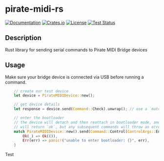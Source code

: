 # pirate-midi-rs

[![Documentation](https://docs.rs/pirate-midi-rs/badge.svg)](https://docs.rs/pirate-midi-rs/latest/pirate_midi_rs/)
[![Crates.io](https://img.shields.io/crates/v/pirate-midi-rs.svg)](https://crates.io/crates/pirate-midi-rs)
[![License](https://img.shields.io/crates/l/pirate-midi-rs.svg)](https://github.com/beckler/pirate-midi-rs/blob/main/LICENSE)
[![Test Status](https://github.com/beckler/pirate-midi-rs/workflows/release-please/badge.svg?event=push)](https://github.com/beckler/pirate-midi-rs/actions)

## Description

Rust library for sending serial commands to Pirate MIDI Bridge devices

## Usage

Make sure your bridge device is connected via USB before running a command.

```rust
    // create our test device
    let device = PirateMIDIDevice::new();

    // get device details
    let response = device.send(Command::Check).unwrap(); // use a `match` instead of `.unwrap()`

    // enter the bootloader
    // the device will detach and then reattach in bootloader mode, and the serial port will no longer be available.
    // will return `ok`, but any subsequent commands will throw an error
    match PirateMIDIDevice::new().send(Command::Control(ControlArgs::EnterBootloader)) {
        Ok(_) => Ok(()),
        Err(err) => panic!("unable to enter bootloader: {}", err),
    }
```

Test
